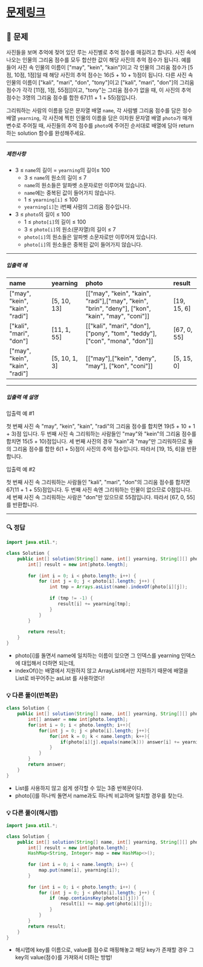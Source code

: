 # [문제링크](https://school.programmers.co.kr/learn/courses/30/lessons/176963)

## 📝 문제

사진들을 보며 추억에 젖어 있던 루는 사진별로 추억 점수를 매길려고 합니다. 사진 속에 나오는 인물의 그리움 점수를 모두 합산한 값이 해당 사진의 추억 점수가 됩니다. 예를 들어 사진 속 인물의 이름이 ["may", "kein", "kain"]이고 각 인물의 그리움 점수가 [5점, 10점, 1점]일 때 해당 사진의 추억 점수는 16(5 + 10 + 1)점이 됩니다. 다른 사진 속 인물의 이름이 ["kali", "mari", "don", "tony"]이고 ["kali", "mari", "don"]의 그리움 점수가 각각 [11점, 1점, 55점]]이고, "tony"는 그리움 점수가 없을 때, 이 사진의 추억 점수는 3명의 그리움 점수를 합한 67(11 + 1 + 55)점입니다.

그리워하는 사람의 이름을 담은 문자열 배열 `name`, 각 사람별 그리움 점수를 담은 정수 배열 `yearning`, 각 사진에 찍힌 인물의 이름을 담은 이차원 문자열 배열 `photo`가 매개변수로 주어질 때, 사진들의 추억 점수를 `photo`에 주어진 순서대로 배열에 담아 return하는 solution 함수를 완성해주세요.

---

##### 제한사항

-   3 ≤ `name`의 길이 = `yearning`의 길이≤ 100
    -   3 ≤ `name`의 원소의 길이 ≤ 7
    -   `name`의 원소들은 알파벳 소문자로만 이루어져 있습니다.
    -   `name`에는 중복된 값이 들어가지 않습니다.
    -   1 ≤ `yearning[i]` ≤ 100
    -   `yearning[i]`는 i번째 사람의 그리움 점수입니다.
-   3 ≤ `photo`의 길이 ≤ 100
    -   1 ≤ `photo[i]`의 길이 ≤ 100
    -   3 ≤ `photo[i]`의 원소(문자열)의 길이 ≤ 7
    -   `photo[i]`의 원소들은 알파벳 소문자로만 이루어져 있습니다.
    -   `photo[i]`의 원소들은 중복된 값이 들어가지 않습니다.

---

##### 입출력 예

| name                            | yearning      | photo                                                                                              | result      |
|:------------------------------- |:------------- |:-------------------------------------------------------------------------------------------------- |:----------- |
| ["may", "kein", "kain", "radi"] | [5, 10, 13]   | [\["may", "kein", "kain", "radi"],["may", "kein", "brin", "deny"], ["kon", "kain", "may", "coni"]] | [19, 15, 6] |
| ["kali", "mari", "don"]         | [11, 1, 55]   | [\["kali", "mari", "don"], ["pony", "tom", "teddy"], ["con", "mona", "don"]]                       | [67, 0, 55] |
| ["may", "kein", "kain", "radi"] | [5, 10, 1, 3] | [\["may"],["kein", "deny", "may"], ["kon", "coni"]]                                                | [5, 15, 0]            |


---

##### 입출력 예 설명

입출력 예 #1

첫 번째 사진 속 "may", "kein", "kain", "radi"의 그리움 점수를 합치면 19(5 + 10 + 1 + 3)점 입니다. 두 번째 사진 속 그리워하는 사람들인 "may"와 "kein"의 그리움 점수를 합치면 15(5 + 10)점입니다. 세 번째 사진의 경우 "kain"과 "may"만 그리워하므로 둘의 그리움 점수를 합한 6(1 + 5)점이 사진의 추억 점수입니다. 따라서 [19, 15, 6]을 반환합니다.

입출력 예 #2

첫 번째 사진 속 그리워하는 사람들인 "kali", "mari", "don"의 그리움 점수를 합치면 67(11 + 1 + 55)점입니다. 두 번째 사진 속엔 그리워하는 인물이 없으므로 0점입니다. 세 번째 사진 속 그리워하는 사람은 "don"만 있으므로 55점입니다. 따라서 [67, 0, 55]를 반환합니다.

---

### 🔍 정답

```java
import java.util.*;

class Solution {
    public int[] solution(String[] name, int[] yearning, String[][] photo) {
        int[] result = new int[photo.length];
        
        for (int i = 0; i < photo.length; i++) {
            for (int j = 0; j < photo[i].length; j++) {
                int tmp = Arrays.asList(name).indexOf(photo[i][j]);
                
                if (tmp != -1) {
                   result[i] += yearning[tmp]; 
                }
            }
        }
        
        return result;
    }
}
```
- photo[i]를 돌면서 name에 일치하는 이름이 있으면 그 인덱스를 yearning 인덱스에 대입해서 더하면 되는데, 
- indexOf()는 배열에서 지원하지 않고 ArrayList에서만 지원하기 때문에 배열을 List로 바꾸어주는 asList 를 사용하였다!


### 💡 다른 풀이(반복문)

```java
class Solution {
    public int[] solution(String[] name, int[] yearning, String[][] photo) {
        int[] answer = new int[photo.length];
        for(int i = 0; i < photo.length; i++){
            for(int j = 0; j < photo[i].length; j++){
                for(int k = 0; k < name.length; k++){
                    if(photo[i][j].equals(name[k])) answer[i] += yearning[k];
                }
            }
        }
        return answer;
    }
}
```
- List를 사용하지 않고 쉽게 생각할 수 있는 3중 반복문이다.
- photo[i]를 하나씩 돌면서 name과도 하나씩 비교하며 일치할 경우를 찾는다.

### 💡 다른 풀이(해시맵)

```java
import java.util.*;

class Solution {
    public int[] solution(String[] name, int[] yearning, String[][] photo) {
        int[] result = new int[photo.length];
        HashMap<String, Integer> map = new HashMap<>();
        
        for (int i = 0; i < name.length; i++) {
            map.put(name[i], yearning[i]);
        }
        
        for (int i = 0; i < photo.length; i++) {
            for (int j = 0; j < photo[i].length; j++) {
                if (map.containsKey(photo[i][j])) {
                    result[i] += map.get(photo[i][j]);
                }
            }
        }     
        return result;
    }
}
```
- 해시맵에 key를 이름으로, value를 점수로 매핑해놓고 해당 key가 존재할 경우 그 key의 value(점수)를 가져와서 더하는 방법!

